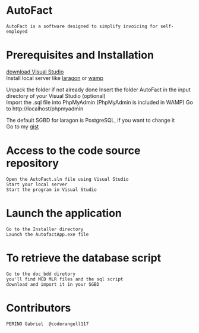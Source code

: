 AutoFact
===================================
    AutoFact is a software designed to simplify invoicing for self-employed


Prerequisites and Installation
===================================
[download Visual Studio ](https://visualstudio.microsoft.com/fr/)  
 Install local server like [laragon](https://laragon.org/download/)  or [wamp](https://www.wampserver.com)  
    
Unpack the folder if not already done
Insert the folder AutoFact in the input directory of your Visual Studio (optional)  
Import the .sql file into PhpMyAdmin (PhpMyAdmin is included in WAMP)
Go to http://localhost/phpmyadmin

The default SGBD  for laragon is PostgreSQL, if you want to change it  
Go to my [gist](https://gist.github.com/coderangel117/8ba449dd0f1328e87c93296e2b6427ce)

Access to the code source repository
===================================
    Open the AutoFact.sln file using Visual Studio
    Start your local server 
    Start the program in Visual Studio

Launch the application
===================================
    Go to the Installer directory
    Launch the AutofactApp.exe file

To retrieve the database script
===================================
    Go to the doc_bdd diretory
    you'll find MCD MLR files and the sql script
    download and import it in your SGBD
Contributors
===================================
    PERINO Gabriel  @coderangell117
